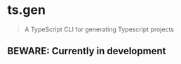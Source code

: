 # ts.gen

> A TypeScript CLI for generating Typescript projects

## BEWARE: Currently in development
